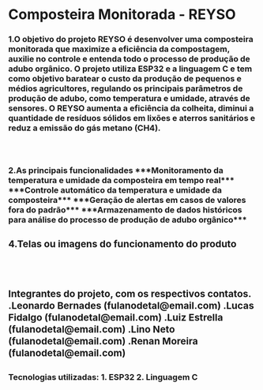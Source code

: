 # Composteira Monitorada - REYSO
<h3>
  1.O objetivo do projeto REYSO é desenvolver uma composteira monitorada que maximize a eficiência da compostagem, auxilie no controle e entenda todo o processo de produção de adubo orgânico. O projeto utiliza ESP32 e a linguagem C e tem como objetivo baratear o custo da produção de pequenos e médios agricultores, regulando os principais parâmetros de produção de adubo, como temperatura e umidade, através de sensores. O REYSO aumenta a eficiência da colheita, diminui a quantidade de resíduos sólidos em lixões e aterros sanitários e reduz a emissão do gás metano (CH4).
  <h3>
  <br>
<h3>
  2.As principais funcionalidades
***Monitoramento da temperatura e umidade da composteira em tempo real***
***Controle automático da temperatura e umidade da composteira***
***Geração de alertas em casos de valores fora do padrão***
***Armazenamento de dados históricos para análise do processo de produção de adubo orgânico***
<h3>
  <lr>
  <h3>
    4.Telas ou imagens do funcionamento do produto
    <h3>
    <br>
    <h3>
      Integrantes do projeto, com os respectivos contatos.
      .Leonardo Bernades (fulanodetal@email.com)
      .Lucas Fidalgo (fulanodetal@email.com)
      .Luiz Estrella (fulanodetal@email.com)
      .Lino Neto (fulanodetal@email.com)
      .Renan Moreira (fulanodetal@email.com)
      <h3>
  
 <h4>
   Tecnologias utilizadas:
   1. ESP32
   2. Linguagem C 
   <h4>

